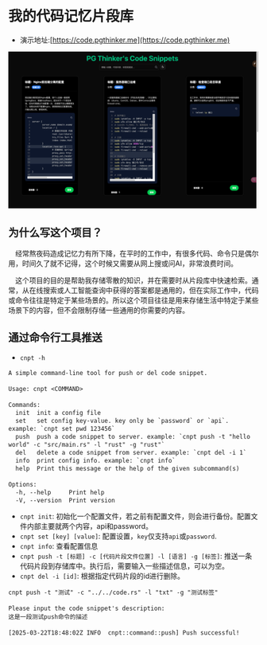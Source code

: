 # 我的代码记忆片段库

- 演示地址:[https://code.pgthinker.me](https://code.pgthinker.me)

![img.png](doc/images/1.png)

## 为什么写这个项目？

&emsp;经常熬夜码造成记忆力有所下降，在平时的工作中，有很多代码、命令只是偶尔用，时间久了就不记得，这个时候又需要从网上搜或问AI，非常浪费时间。

&emsp;这个项目的目的是帮助我存储零散的知识，并在需要时从片段库中快速检索。通常，从在线搜索或人工智能查询中获得的答案都是通用的，但在实际工作中，代码或命令往往是特定于某些场景的。所以这个项目往往是用来存储生活中特定于某些场景下的内容，但不会限制存储一些通用的你需要的内容。

## 通过命令行工具推送

- `cnpt -h`

```text
A simple command-line tool for push or del code snippet.

Usage: cnpt <COMMAND>

Commands:
  init  init a config file
  set   set config key-value. key only be `password` or `api`. example: `cnpt set pwd 123456`
  push  push a code snippet to server. example: `cnpt push -t "hello world" -c "src/main.rs" -l "rust" -g "rust"`
  del   delete a code snippet from server. example: `cnpt del -i 1`
  info  print config info. example: `cnpt info`
  help  Print this message or the help of the given subcommand(s)

Options:
  -h, --help     Print help
  -V, --version  Print version
```

- `cnpt init`: 初始化一个配置文件，若之前有配置文件，则会进行备份。配置文件内部主要就两个内容，api和password。
- `cnpt set [key] [value]`: 配置设置，`key`仅支持`api`或`password`.
- `cnpt info`: 查看配置信息
- `cnpt push -t [标题] -c [代码片段文件位置] -l [语言] -g [标签]`: 推送一条代码片段到存储库中。执行后，需要输入一些描述信息，可以为空。
- `cnpt del -i [id]`: 根据指定代码片段的id进行删除。


```shell
cnpt push -t "测试" -c "../../code.rs" -l "txt" -g "测试标签" 

Please input the code snippet's description:
这是一段测试push命令的描述

[2025-03-22T18:48:02Z INFO  cnpt::command::push] Push successful!
```

